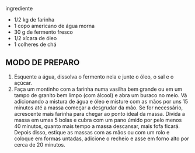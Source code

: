 ingrediente



- 1/2 kg de farinha
- 1 copo americano de água morna
- 30 g de fermento fresco
- 1/2 xícara de óleo
- 1 colheres de chá 

 



## MODO DE PREPARO

1. Esquente a água, dissolva o fermento nela e junte o óleo, o sal e o açúcar.
2. Faça um montinho com a farinha numa vasilha bem grande ou em um tampo de granito bem limpo (com álcool) e abra um buraco no meio. Vá adicionando a mistura de água e óleo e misture com as mãos por uns 15 minutos até a massa começar a desgrudar da mão. Se for necessário, acrescente mais farinha para chegar ao ponto ideal da massa. Divida a massa em umas 5 bolas e cubra com um pano úmido por pelo menos 40 minutos, quanto mais tempo a massa descansar, mais fofa ficará. Depois disso, estique as massas com as mãos ou com um rolo e coloque em formas untadas, adicione o recheio e asse em forno alto por cerca de 20 minutos.

 